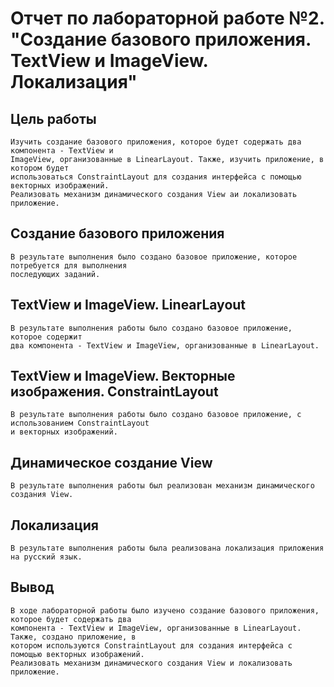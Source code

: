 # Отчет по лабораторной работе №2. "Создание базового приложения. TextView и ImageView. Локализация"
## Цель работы 
    Изучить создание базового приложения, которое будет содержать два компонента - TextView и 
    ImageView, организованные в LinearLayout. Также, изучить приложение, в котором будет 
    использоваться ConstraintLayout для создания интерфейса с помощью векторных изображений. 
    Реализовать механизм динамического создания View aи локализовать приложение.
## Создание базового приложения
    В результате выполнения было создано базовое приложение, которое потребуется для выполнения 
    последующих заданий.

## TextView и ImageView. LinearLayout
    В результате выполнения работы было создано базовое приложение, которое содержит 
    два компонента - TextView и ImageView, организованные в LinearLayout.
## TextView и ImageView. Векторные изображения. ConstraintLayout
    В результате выполнения работы было создано базовое приложение, с использованием ConstraintLayout 
    и векторных изображений.
## Динамическое создание View
    В результате выполнения работы был реализован механизм динамического создания View.
## Локализация
    В результате выполнения работы была реализована локализация приложения на русский язык.
## Вывод
    В ходе лабораторной работы было изучено создание базового приложения, которое будет содержать два 
    компонента - TextView и ImageView, организованные в LinearLayout. Также, создано приложение, в 
    котором используются ConstraintLayout для создания интерфейса с помощью векторных изображений. 
    Реализовать механизм динамического создания View и локализовать приложение.